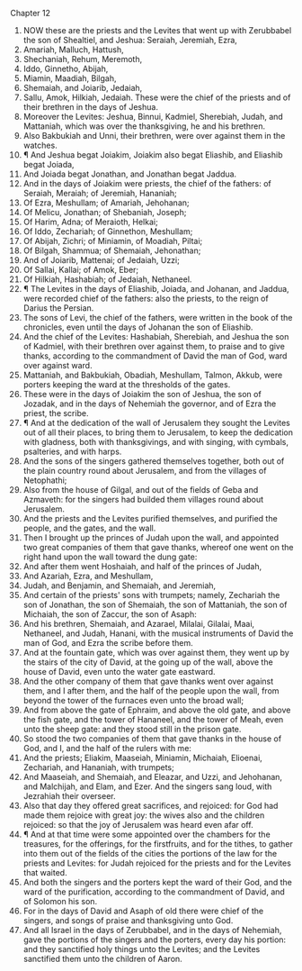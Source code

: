 

Chapter 12

1. NOW these are the priests and the Levites that went up with Zerubbabel the son of Shealtiel, and Jeshua: Seraiah, Jeremiah, Ezra,
2. Amariah, Malluch, Hattush,
3. Shechaniah, Rehum, Meremoth,
4. Iddo, Ginnetho, Abijah,
5. Miamin, Maadiah, Bilgah,
6. Shemaiah, and Joiarib, Jedaiah,
7. Sallu, Amok, Hilkiah, Jedaiah.  These were the chief of the priests and of their brethren in the days of Jeshua.
8. Moreover the Levites: Jeshua, Binnui, Kadmiel, Sherebiah, Judah, and Mattaniah, which was over the thanksgiving, he and his brethren.
9. Also Bakbukiah and Unni, their brethren, were over against them in the watches.
10. ¶ And Jeshua begat Joiakim, Joiakim also begat Eliashib, and Eliashib begat Joiada,
11. And Joiada begat Jonathan, and Jonathan begat Jaddua.
12. And in the days of Joiakim were priests, the chief of the fathers: of Seraiah, Meraiah; of Jeremiah, Hananiah;
13. Of Ezra, Meshullam; of Amariah, Jehohanan;
14. Of Melicu, Jonathan; of Shebaniah, Joseph;
15. Of Harim, Adna; of Meraioth, Helkai;
16. Of Iddo, Zechariah; of Ginnethon, Meshullam;
17. Of Abijah, Zichri; of Miniamin, of Moadiah, Piltai;
18. Of Bilgah, Shammua; of Shemaiah, Jehonathan;
19. And of Joiarib, Mattenai; of Jedaiah, Uzzi;
20. Of Sallai, Kallai; of Amok, Eber;
21. Of Hilkiah, Hashabiah; of Jedaiah, Nethaneel.
22. ¶ The Levites in the days of Eliashib, Joiada, and Johanan, and Jaddua, were recorded chief of the fathers: also the priests, to the reign of Darius the Persian.
23. The sons of Levi, the chief of the fathers, were written in the book of the chronicles, even until the days of Johanan the son of Eliashib.
24. And the chief of the Levites: Hashabiah, Sherebiah, and Jeshua the son of Kadmiel, with their brethren over against them, to praise and to give thanks, according to the commandment of David the man of God, ward over against ward.
25. Mattaniah, and Bakbukiah, Obadiah, Meshullam, Talmon, Akkub, were porters keeping the ward at the thresholds of the gates.
26. These were in the days of Joiakim the son of Jeshua, the son of Jozadak, and in the days of Nehemiah the governor, and of Ezra the priest, the scribe.
27. ¶ And at the dedication of the wall of Jerusalem they sought the Levites out of all their places, to bring them to Jerusalem, to keep the dedication with gladness, both with thanksgivings, and with singing, with cymbals, psalteries, and with harps.
28. And the sons of the singers gathered themselves together, both out of the plain country round about Jerusalem, and from the villages of Netophathi;
29. Also from the house of Gilgal, and out of the fields of Geba and Azmaveth: for the singers had builded them villages round about Jerusalem.
30. And the priests and the Levites purified themselves, and purified the people, and the gates, and the wall.
31. Then I brought up the princes of Judah upon the wall, and appointed two great companies of them that gave thanks, whereof one went on the right hand upon the wall toward the dung gate:
32. And after them went Hoshaiah, and half of the princes of Judah,
33. And Azariah, Ezra, and Meshullam,
34. Judah, and Benjamin, and Shemaiah, and Jeremiah,
35. And certain of the priests' sons with trumpets; namely, Zechariah the son of Jonathan, the son of Shemaiah, the son of Mattaniah, the son of Michaiah, the son of Zaccur, the son of Asaph:
36. And his brethren, Shemaiah, and Azarael, Milalai, Gilalai, Maai, Nethaneel, and Judah, Hanani, with the musical instruments of David the man of God, and Ezra the scribe before them.
37. And at the fountain gate, which was over against them, they went up by the stairs of the city of David, at the going up of the wall, above the house of David, even unto the water gate eastward.
38. And the other company of them that gave thanks went over against them, and I after them, and the half of the people upon the wall, from beyond the tower of the furnaces even unto the broad wall;
39. And from above the gate of Ephraim, and above the old gate, and above the fish gate, and the tower of Hananeel, and the tower of Meah, even unto the sheep gate: and they stood still in the prison gate.
40. So stood the two companies of them that gave thanks in the house of God, and I, and the half of the rulers with me:
41. And the priests; Eliakim, Maaseiah, Miniamin, Michaiah, Elioenai, Zechariah, and Hananiah, with trumpets;
42. And Maaseiah, and Shemaiah, and Eleazar, and Uzzi, and Jehohanan, and Malchijah, and Elam, and Ezer.  And the singers sang loud, with Jezrahiah their overseer.
43. Also that day they offered great sacrifices, and rejoiced: for God had made them rejoice with great joy: the wives also and the children rejoiced: so that the joy of Jerusalem was heard even afar off.
44. ¶ And at that time were some appointed over the chambers for the treasures, for the offerings, for the firstfruits, and for the tithes, to gather into them out of the fields of the cities the portions of the law for the priests and Levites: for Judah rejoiced for the priests and for the Levites that waited.
45. And both the singers and the porters kept the ward of their God, and the ward of the purification, according to the commandment of David, and of Solomon his son.
46. For in the days of David and Asaph of old there were chief of the singers, and songs of praise and thanksgiving unto God.
47. And all Israel in the days of Zerubbabel, and in the days of Nehemiah, gave the portions of the singers and the porters, every day his portion: and they sanctified holy things unto the Levites; and the Levites sanctified them unto the children of Aaron.
